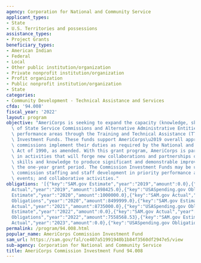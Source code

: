 ```yaml
---
agency: Corporation for National and Community Service
applicant_types:
- State
- U.S. Territories and possessions
assistance_types:
- Project Grants
beneficiary_types:
- American Indian
- Federal
- Local
- Other public institution/organization
- Private nonprofit institution/organization
- Profit organization
- Public nonprofit institution/organization
- State
categories:
- Community Development - Technical Assistance and Services
cfda: '94.008'
fiscal_year: '2022'
layout: program
objective: "AmeriCorps is seeking to expand the capacity (knowledge, skills, and resources)\
  \ of State Service Commissions and Alternative Administrative Entities in priority\
  \ performance areas through the Training and Technical Assistance (TTA) Commission\
  \ Investment Funds. These funds support AmeriCorps\u2019 overall approach to help\
  \ commissions implement their duties as required by the National and Community Service\
  \ Act of 1990, as amended. With this grant program, AmeriCorps is particularly interested\
  \ in activities that will forge new collaborations and partnerships or develop new\
  \ skills and knowledge to produce significant and demonstrable improvements within\
  \ the one-year grant period. The Commission Investment Funds may be used to support:\
  \ commission staffing and staff development in priority performance areas; training\
  \ events; and collaborative activities."
obligations: '[{"key":"SAM.gov Estimate","year":"2019","amount":0.0},{"key":"SAM.gov
  Actual","year":"2019","amount":1498425.0},{"key":"USASpending.gov Obligations","year":"2019","amount":0.0},{"key":"SAM.gov
  Estimate","year":"2020","amount":1000000.0},{"key":"SAM.gov Actual","year":"2020","amount":8499999.0},{"key":"USASpending.gov
  Obligations","year":"2020","amount":8499999.0},{"key":"SAM.gov Estimate","year":"2021","amount":8735000.0},{"key":"SAM.gov
  Actual","year":"2021","amount":8735000.0},{"key":"USASpending.gov Obligations","year":"2021","amount":8084780.04},{"key":"SAM.gov
  Estimate","year":"2022","amount":0.0},{"key":"SAM.gov Actual","year":"2022","amount":8424675.0},{"key":"USASpending.gov
  Obligations","year":"2022","amount":7558568.53},{"key":"SAM.gov Estimate","year":"2023","amount":10625000.0},{"key":"SAM.gov
  Actual","year":"2023","amount":0.0},{"key":"USASpending.gov Obligations","year":"2023","amount":9128718.5}]'
permalink: /program/94.008.html
popular_name: AmeriCorps Commission Investment Fund
sam_url: https://sam.gov/fal/ce407a51991940b1b84f3560df2947e5/view
sub-agency: Corporation for National and Community Service
title: AmeriCorps Commission Investment Fund 94.008
---
```

